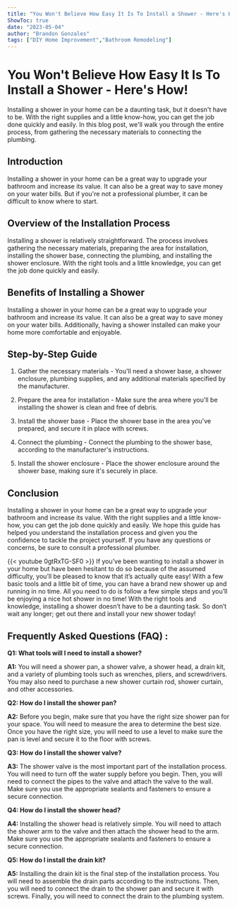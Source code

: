 ```yaml
---
title: "You Won't Believe How Easy It Is To Install a Shower - Here's How!"
ShowToc: true 
date: "2023-05-04"
author: "Brandon Gonzales" 
tags: ["DIY Home Improvement","Bathroom Remodeling"]
---
```

# You Won't Believe How Easy It Is To Install a Shower - Here's How!

Installing a shower in your home can be a daunting task, but it doesn't have to be. With the right supplies and a little know-how, you can get the job done quickly and easily. In this blog post, we'll walk you through the entire process, from gathering the necessary materials to connecting the plumbing.

## Introduction

Installing a shower in your home can be a great way to upgrade your bathroom and increase its value. It can also be a great way to save money on your water bills. But if you're not a professional plumber, it can be difficult to know where to start.

## Overview of the Installation Process

Installing a shower is relatively straightforward. The process involves gathering the necessary materials, preparing the area for installation, installing the shower base, connecting the plumbing, and installing the shower enclosure. With the right tools and a little knowledge, you can get the job done quickly and easily.

## Benefits of Installing a Shower

Installing a shower in your home can be a great way to upgrade your bathroom and increase its value. It can also be a great way to save money on your water bills. Additionally, having a shower installed can make your home more comfortable and enjoyable.

## Step-by-Step Guide

1. Gather the necessary materials - You'll need a shower base, a shower enclosure, plumbing supplies, and any additional materials specified by the manufacturer.

2. Prepare the area for installation - Make sure the area where you'll be installing the shower is clean and free of debris.

3. Install the shower base - Place the shower base in the area you've prepared, and secure it in place with screws.

4. Connect the plumbing - Connect the plumbing to the shower base, according to the manufacturer's instructions.

5. Install the shower enclosure - Place the shower enclosure around the shower base, making sure it's securely in place.

## Conclusion

Installing a shower in your home can be a great way to upgrade your bathroom and increase its value. With the right supplies and a little know-how, you can get the job done quickly and easily. We hope this guide has helped you understand the installation process and given you the confidence to tackle the project yourself. If you have any questions or concerns, be sure to consult a professional plumber.

{{< youtube 0gtRxTG-SF0 >}} 
If you’ve been wanting to install a shower in your home but have been hesitant to do so because of the assumed difficulty, you’ll be pleased to know that it’s actually quite easy! With a few basic tools and a little bit of time, you can have a brand new shower up and running in no time. All you need to do is follow a few simple steps and you’ll be enjoying a nice hot shower in no time! With the right tools and knowledge, installing a shower doesn’t have to be a daunting task. So don’t wait any longer; get out there and install your new shower today!

## Frequently Asked Questions (FAQ) :
**Q1: What tools will I need to install a shower?**

**A1:** You will need a shower pan, a shower valve, a shower head, a drain kit, and a variety of plumbing tools such as wrenches, pliers, and screwdrivers. You may also need to purchase a new shower curtain rod, shower curtain, and other accessories. 

**Q2: How do I install the shower pan?**

**A2:** Before you begin, make sure that you have the right size shower pan for your space. You will need to measure the area to determine the best size. Once you have the right size, you will need to use a level to make sure the pan is level and secure it to the floor with screws. 

**Q3: How do I install the shower valve?**

**A3:** The shower valve is the most important part of the installation process. You will need to turn off the water supply before you begin. Then, you will need to connect the pipes to the valve and attach the valve to the wall. Make sure you use the appropriate sealants and fasteners to ensure a secure connection. 

**Q4: How do I install the shower head?**

**A4:** Installing the shower head is relatively simple. You will need to attach the shower arm to the valve and then attach the shower head to the arm. Make sure you use the appropriate sealants and fasteners to ensure a secure connection. 

**Q5: How do I install the drain kit?**

**A5:** Installing the drain kit is the final step of the installation process. You will need to assemble the drain parts according to the instructions. Then, you will need to connect the drain to the shower pan and secure it with screws. Finally, you will need to connect the drain to the plumbing system.





